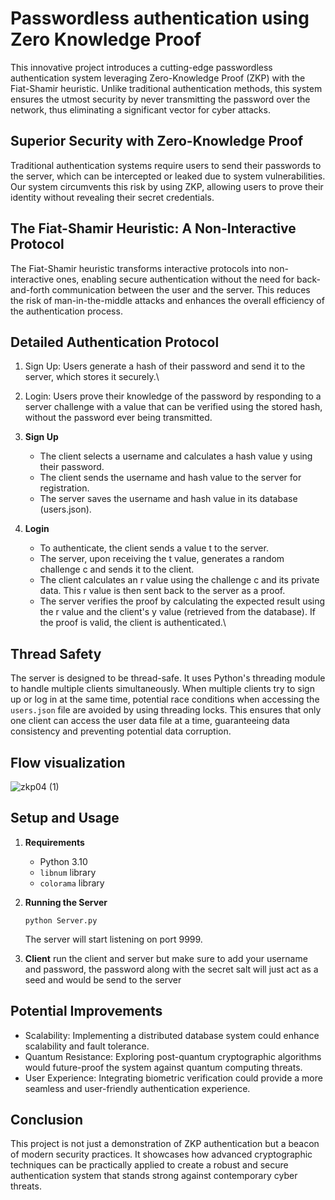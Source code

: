 # Passwordless authentication using Zero Knowledge Proof 

This innovative project introduces a cutting-edge passwordless authentication system leveraging Zero-Knowledge Proof (ZKP) with the Fiat-Shamir heuristic. Unlike traditional authentication methods, this system ensures the utmost security by never transmitting the password over the network, thus eliminating a significant vector for cyber attacks.
## Superior Security with Zero-Knowledge Proof

Traditional authentication systems require users to send their passwords to the server, which can be intercepted or leaked due to system vulnerabilities. Our system circumvents this risk by using ZKP, allowing users to prove their identity without revealing their secret credentials.

## The Fiat-Shamir Heuristic: A Non-Interactive Protocol
The Fiat-Shamir heuristic transforms interactive protocols into non-interactive ones, enabling secure authentication without the need for back-and-forth communication between the user and the server. This reduces the risk of man-in-the-middle attacks and enhances the overall efficiency of the authentication process.

## Detailed Authentication Protocol
1. Sign Up: Users generate a hash of their password and send it to the server, which stores it securely.\
2. Login: Users prove their knowledge of the password by responding to a server challenge with a value that can be verified using the stored hash, without the password ever being transmitted.

1. **Sign Up**
   - The client selects a username and calculates a hash value y using their password.
   - The client sends the username and hash value to the server for registration.
   - The server saves the username and hash value in its database (users.json).

2. **Login**
   - To authenticate, the client sends a value t to the server.
   - The server, upon receiving the t value, generates a random challenge c and sends it to the client.
   - The client calculates an r value using the challenge c and its private data. This r value is then sent back to the server as a proof.
   - The server verifies the proof by calculating the expected result using the r value and the client's y value (retrieved from the database). If the proof is valid, the client is authenticated.\


## Thread Safety

The server is designed to be thread-safe. It uses Python's threading module to handle multiple clients simultaneously. When multiple clients try to sign up or log in at the same time, potential race conditions when accessing the `users.json` file are avoided by using threading locks. This ensures that only one client can access the user data file at a time, guaranteeing data consistency and preventing potential data corruption.

##  Flow visualization

![zkp04 (1)](https://github.com/Am0stafa/Zero-Knowledge-Proof-authentication/assets/62848968/7cdf1886-6b9a-44a1-b409-1a88e806b035)

## Setup and Usage

1. **Requirements**
   - Python 3.10
   - `libnum` library
   - `colorama` library
   
2. **Running the Server**
   ```
   python Server.py
   ```
   The server will start listening on port 9999.

3. **Client**
   run the client and server but make sure to add your username and password, the password along with the secret salt will just act as a seed and would be send to the server


## Potential Improvements
  - Scalability: Implementing a distributed database system could enhance scalability and fault tolerance.
  - Quantum Resistance: Exploring post-quantum cryptographic algorithms would future-proof the system against quantum computing threats.
  - User Experience: Integrating biometric verification could provide a more seamless and user-friendly authentication experience.

## Conclusion
This project is not just a demonstration of ZKP authentication but a beacon of modern security practices. It showcases how advanced cryptographic techniques can be practically applied to create a robust and secure authentication system that stands strong against contemporary cyber threats.